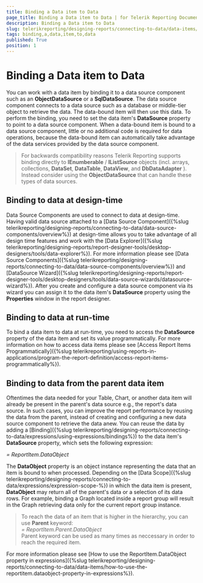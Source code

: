 ```yaml
---
title: Binding a Data item to Data
page_title: Binding a Data item to Data | for Telerik Reporting Documentation
description: Binding a Data item to Data
slug: telerikreporting/designing-reports/connecting-to-data/data-items/binding-a-data-item-to-data
tags: binding,a,data,item,to,data
published: True
position: 1
---
```


# Binding a Data item to Data

You can work with a data item by binding it to a data source component such as an __ObjectDataSource__  or a __SqlDataSource__. The data source component connects to a data source such as a database or middle-tier object to retrieve the data. The data-bound item will then use this data. To perform the binding, you need to set the data item's __DataSource__  property to point to a data source component. When a data-bound item is bound to a data source component, little or no additional code is required for data operations, because the data-bound item can automatically take advantage of the data services provided by the data source component.       

> For backwards compatibility reasons Telerik Reporting supports binding directly to __IEnumberable__ / __IListSource__ objects (incl. arrays, collections, __DataSet__, __DataTable__, __DataView__, and  __DbDataAdapter__ ). Instead consider using the __ObjectDataSource__ that can handle these types of data sources.         

## Binding to data at design-time

Data Source Components are used to connect to data at design-time. Having valid data source attached to a [Data Source Component]({%slug telerikreporting/designing-reports/connecting-to-data/data-source-components/overview%}) at design-time allows you to take advantage of all design time features and work with the [Data Explorer]({%slug telerikreporting/designing-reports/report-designer-tools/desktop-designers/tools/data-explorer%}). For more information please see [Data Source Components]({%slug telerikreporting/designing-reports/connecting-to-data/data-source-components/overview%}) and [DataSource Wizard]({%slug telerikreporting/designing-reports/report-designer-tools/desktop-designers/tools/data-source-wizards/datasource-wizard%}). After you create and configure a data source component via its wizard you can assign it to the data item's __DataSource__ property using the __Properties__ window in the report designer.         

## Binding to data at run-time

To bind a data item to data at run-time, you need to access the __DataSource__  property of the data item and set its value programmatically. For more information on how to access data items please see [Access Report Items Programmatically]({%slug telerikreporting/using-reports-in-applications/program-the-report-definition/access-report-items-programmatically%}).         

## Binding to data from the parent data item

Oftentimes the data needed for your Table, Chart, or another data item will already be present in the parent's data source e.g., the report's data source. In such cases, you can improve the report performance by reusing the data from the parent, instead of creating and configuring a new data source component to retrieve the data anew. You can reuse the data by adding a [Binding]({%slug telerikreporting/designing-reports/connecting-to-data/expressions/using-expressions/bindings%}) to the data item's __DataSource__ property, which sets the following expression:         

*= ReportItem.DataObject* 

The __DataObject__  property is an object instance representing the data that an item is bound to when processed. Depending on the [Data Scope]({%slug telerikreporting/designing-reports/connecting-to-data/expressions/expression-scope-%}) in which the data item is present, __DataObject__  may return all of the parent's data or a selection of its data rows. For example, binding a Graph located inside a report group will result in the Graph retrieving data only for the current report group instance.                   

> To reach the data of an item that is higher in the hierarchy, you can use  __Parent__  keyword:<br/> *= ReportItem.Parent.DataObject*<br/> Parent keyword can be used as many times as neccessary in order to reach the required item.           

For more information please see [How to use the ReportItem.DataObject property in expressions]({%slug telerikreporting/designing-reports/connecting-to-data/data-items/how-to-use-the-reportitem.dataobject-property-in-expressions%}).

